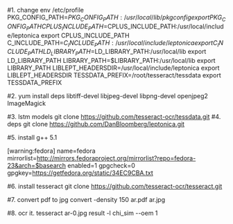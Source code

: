 #1. change env /etc/profile
PKG_CONFIG_PATH=$PKG_CONFIG_PATH:/usr/local/lib/pkgconfig
export PKG_CONFIG_PATH
CPLUS_INCLUDE_PATH=$CPLUS_INCLUDE_PATH:/usr/local/include/leptonica
export CPLUS_INCLUDE_PATH
C_INCLUDE_PATH=$C_INCLUDE_PATH:/usr/local/include/leptonica
export C_INCLUDE_PATH
LD_LIBRARY_PATH=$LD_LIBRARY_PATH:/usr/local/lib
export LD_LIBRARY_PATH
LIBRARY_PATH=$LIBRARY_PATH:/usr/local/lib
export LIBRARY_PATH
LIBLEPT_HEADERSDIR=/usr/local/include/leptonica
export LIBLEPT_HEADERSDIR
TESSDATA_PREFIX=/root/tesseract/tessdata
export TESSDATA_PREFIX

#2. yum install deps
libtiff-devel libjpeg-devel libpng-devel openjpeg2 ImageMagick

#3. lstm models
git clone https://github.com/tesseract-ocr/tessdata.git
#4. deps
git clone https://github.com/DanBloomberg/leptonica.git

#5. install g++ 5.1

[warning:fedora]
name=fedora
mirrorlist=http://mirrors.fedoraproject.org/mirrorlist?repo=fedora-23&arch=$basearch
enabled=1
gpgcheck=0
gpgkey=https://getfedora.org/static/34EC9CBA.txt

#6. install tesseract
git clone https://github.com/tesseract-ocr/tesseract.git

#7. convert pdf to jpg
convert   -density 150  ar.pdf ar.jpg

#8. ocr it.
tesseract ar-0.jpg result -l chi_sim --oem 1
